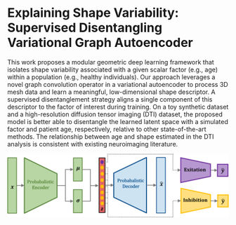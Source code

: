 # Explaining Shape Variability: <br> Supervised Disentangling Variational Graph Autoencoder 

This work proposes a modular geometric deep learning framework that isolates shape variability associated with a given scalar factor (e.g., age) within a population (e.g., healthy individuals). Our approach leverages a novel graph convolution operator in a variational autoencoder to process 3D mesh data and learn a meaningful, low-dimensional shape descriptor. A supervised disentanglement strategy aligns a single component of this descriptor to the factor of interest during training. On a toy synthetic dataset and a high-resolution diffusion tensor imaging (DTI) dataset, the proposed model is better able to disentangle the learned latent space with a simulated factor and patient age, respectively, relative to other state-of-the-art methods. The relationship between age and shape estimated in the DTI analysis is consistent with existing neuroimaging literature.

<p align="center">
  <img src="./figures/guided_vae_new_layout.png" width="800"/>
</p>


